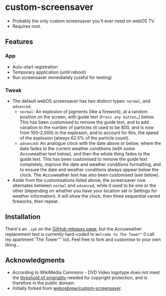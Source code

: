 # custom-screensaver

- Probably the only custom screensaver you'll ever need on webOS TV.
- Requires root.

## Features

### App

* Auto-start registration
* Temporary application (until reboot)
* Run screensaver immediately (useful for testing)

### Tweak

* The default webOS screensaver has two distinct types: `normal`, and `advanced`.
  * `normal`: An explosion of pigments (like a firework), at a random position on the screen, with guide text (`Press any button…`) below. This has been customised to remove the guide text, and to add variation to the number of particles (it used to be 800, and is now from 100–2,000) in the explosion, and to account for this, the speed of the explosion (always 62.5% of the particle count).
  * `advanced`: An analogue clock with the date above or below, where the date fades to the current weather conditions (with some Accuweather text below), and then the whole thing fades to the guide text. This has been customised to remove the guide text completely, improve the date and weather conditions formatting, and to ensure the date and weather conditions always appear below the clock. The Accuweather text has also been customised (see below).
* Aside from the customisations listed above, the screensaver now alternates between `normal` and `advanced`, while it used to be one or the other (depending on whether you have your location set in Settings for weather information). It will show the clock, then three sequential varied fireworks, then repeat.

## Installation

There's an `.ipk` on the [GitHub releases page](https://github.com/jacobcxdev/custom-screensaver/releases), but the Accuweather replacement text is currently hard-coded to `Welcome to The Tower™` (I call my apartment 'The Tower™' lol). Feel free to fork and customise to your own liking…

## Acknowledgments

- According to WikiMedia Commons - DVD Video logotype does not meet the [threshold of originality](https://commons.wikimedia.org/wiki/Commons:Threshold_of_originality) needed for copyright protection, and is therefore in the public domain.
- Initially forked from [webosbrew/custom-screensaver](https://github.com/webosbrew/custom-screensaver).
